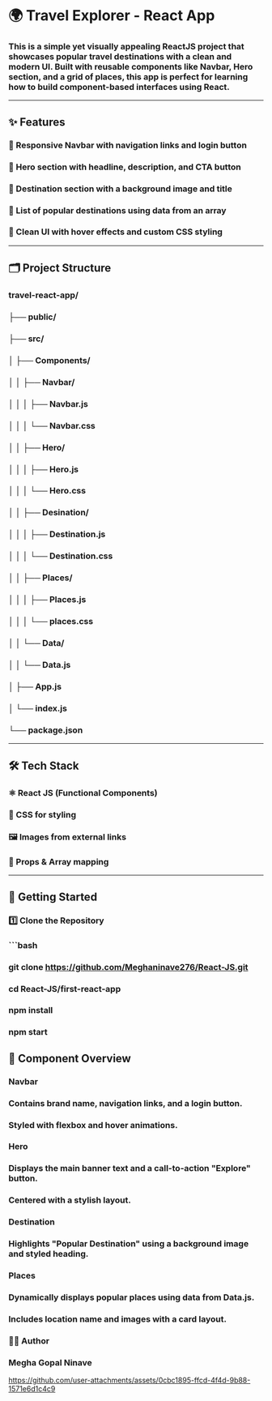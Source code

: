 # 🌍 Travel Explorer - React App

### This is a simple yet visually appealing **ReactJS** project that showcases popular travel destinations with a clean and modern UI. Built with reusable components like Navbar, Hero section, and a grid of places, this app is perfect for learning how to build component-based interfaces using React.

---

## ✨ Features

### 🔹 Responsive Navbar with navigation links and login button
### 🔹 Hero section with headline, description, and CTA button
### 🔹 Destination section with a background image and title
### 🔹 List of popular destinations using data from an array
### 🔹 Clean UI with hover effects and custom CSS styling

---

## 🗂️ Project Structure
### travel-react-app/
### ├── public/
### ├── src/
### │ ├── Components/
### │ │ ├── Navbar/
### │ │ │ ├── Navbar.js
### │ │ │ └── Navbar.css
### │ │ ├── Hero/
### │ │ │ ├── Hero.js
### │ │ │ └── Hero.css
### │ │ ├── Desination/
### │ │ │ ├── Destination.js
### │ │ │ └── Destination.css
### │ │ ├── Places/
### │ │ │ ├── Places.js
### │ │ │ └── places.css
### │ │ └── Data/
### │ │ └── Data.js
### │ ├── App.js
### │ └── index.js
### └── package.json


---

## 🛠️ Tech Stack

###  ⚛️ React JS (Functional Components)
###  💅 CSS for styling
###  🖼️ Images from external links
###  🔁 Props & Array mapping

---

## 🚀 Getting Started

### 1️⃣ Clone the Repository

### ```bash
### git clone https://github.com/Meghaninave276/React-JS.git
### cd React-JS/first-react-app

### npm install
### npm start

## 🧩 Component Overview

### Navbar
### Contains brand name, navigation links, and a login button.

### Styled with flexbox and hover animations.

### Hero
### Displays the main banner text and a call-to-action "Explore" button.

### Centered with a stylish layout.

### Destination
### Highlights "Popular Destination" using a background image and styled heading.

### Places
### Dynamically displays popular places using data from Data.js.

### Includes location name and images with a card layout.

### 🙋‍♀️ Author
### Megha Gopal Ninave






https://github.com/user-attachments/assets/0cbc1895-ffcd-4f4d-9b88-1571e6d1c4c9







